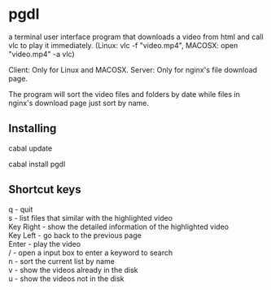# pgdl

a terminal user interface program that downloads a video from html and call vlc to play it immediately.
(Linux: vlc -f "video.mp4", MACOSX: open "video.mp4" -a vlc)

Client: Only for Linux and MACOSX.
Server: Only for nginx's file download page.

The program will sort the video files and folders by date while files in nginx's download page just sort by name.

## Installing

cabal update 

cabal install pgdl

## Shortcut keys

q - quit  
s - list files that similar with the highlighted video  
Key Right - show the detailed information of the highlighted video  
Key Left - go back to the previous page  
Enter - play the video  
/ - open a input box to enter a keyword to search  
n - sort the current list by name  
v - show the videos already in the disk  
u - show the videos not in the disk

